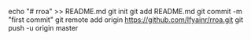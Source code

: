 echo "# rroa" >> README.md
git init
git add README.md
git commit -m "first commit"
git remote add origin https://github.com/lfyainr/rroa.git
git push -u origin master
